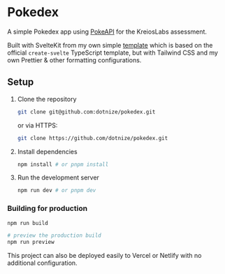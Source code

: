 # Pokedex

A simple Pokedex app using [PokeAPI](https://pokeapi.co/) for the KreiosLabs assessment.

Built with SvelteKit from my own simple [template](https://github.com/dotnize/svelte-playground) which is based on the official `create-svelte` TypeScript template, but with Tailwind CSS and my own Prettier & other formatting configurations.

## Setup

1. Clone the repository
   ```sh
   git clone git@github.com:dotnize/pokedex.git
   ```
   or via HTTPS:
   ```sh
   git clone https://github.com/dotnize/pokedex.git
   ```
2. Install dependencies
   ```sh
   npm install # or pnpm install
   ```
3. Run the development server
   ```sh
   npm run dev # or pnpm dev
   ```

### Building for production

```sh
npm run build

# preview the production build
npm run preview
```

This project can also be deployed easily to Vercel or Netlify with no additional configuration.
